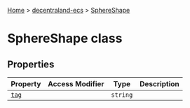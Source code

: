 [Home](./index) &gt; [decentraland-ecs](./decentraland-ecs.md) &gt; [SphereShape](./decentraland-ecs.sphereshape.md)

# SphereShape class

## Properties

|  Property | Access Modifier | Type | Description |
|  --- | --- | --- | --- |
|  [`tag`](./decentraland-ecs.sphereshape.tag.md) |  | `string` |  |

